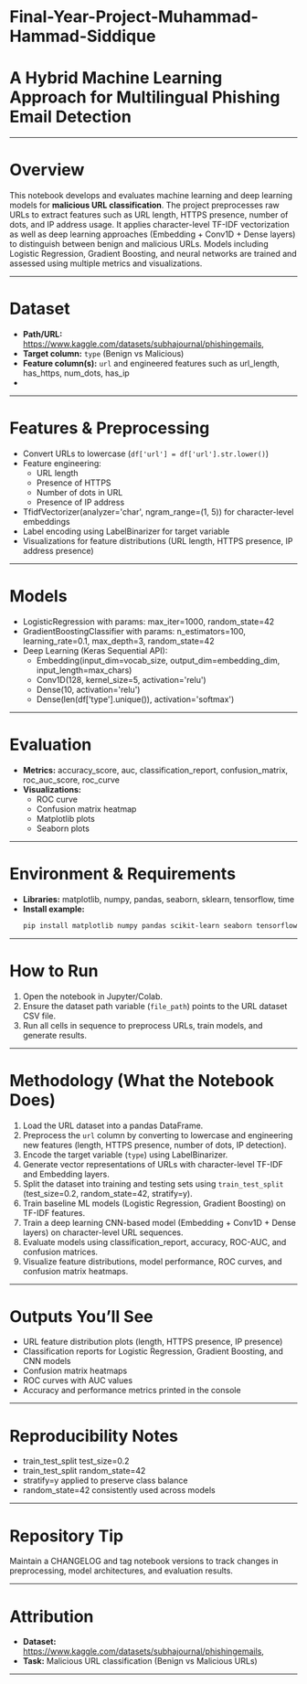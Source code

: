 # Final-Year-Project-Muhammad-Hammad-Siddique

# **A Hybrid Machine Learning Approach for Multilingual Phishing Email Detection**

---

# Overview
This notebook develops and evaluates machine learning and deep learning models for **malicious URL classification**. 
The project preprocesses raw URLs to extract features such as URL length, HTTPS presence, number of dots, and IP address usage. 
It applies character-level TF-IDF vectorization as well as deep learning approaches (Embedding + Conv1D + Dense layers) 
to distinguish between benign and malicious URLs. Models including Logistic Regression, Gradient Boosting, and neural networks 
are trained and assessed using multiple metrics and visualizations.

---

# Dataset
- **Path/URL:** https://www.kaggle.com/datasets/subhajournal/phishingemails,  
- **Target column:** `type` (Benign vs Malicious)  
- **Feature column(s):** `url` and engineered features such as url_length, has_https, num_dots, has_ip  
- 

---

# Features & Preprocessing
- Convert URLs to lowercase (`df['url'] = df['url'].str.lower()`)  
- Feature engineering:  
  - URL length  
  - Presence of HTTPS  
  - Number of dots in URL  
  - Presence of IP address  
- TfidfVectorizer(analyzer='char', ngram_range=(1, 5)) for character-level embeddings  
- Label encoding using LabelBinarizer for target variable  
- Visualizations for feature distributions (URL length, HTTPS presence, IP address presence)  

---

# Models
- LogisticRegression with params: max_iter=1000, random_state=42  
- GradientBoostingClassifier with params: n_estimators=100, learning_rate=0.1, max_depth=3, random_state=42  
- Deep Learning (Keras Sequential API):  
  - Embedding(input_dim=vocab_size, output_dim=embedding_dim, input_length=max_chars)  
  - Conv1D(128, kernel_size=5, activation='relu')  
  - Dense(10, activation='relu')  
  - Dense(len(df['type'].unique()), activation='softmax')  

---

# Evaluation
- **Metrics:** accuracy_score, auc, classification_report, confusion_matrix, roc_auc_score, roc_curve  
- **Visualizations:**  
  - ROC curve  
  - Confusion matrix heatmap  
  - Matplotlib plots  
  - Seaborn plots  

---

# Environment & Requirements
- **Libraries:** matplotlib, numpy, pandas, seaborn, sklearn, tensorflow, time  
- **Install example:**
  ```bash
  pip install matplotlib numpy pandas scikit-learn seaborn tensorflow
  ```

---

# How to Run
1. Open the notebook in Jupyter/Colab.  
2. Ensure the dataset path variable (`file_path`) points to the URL dataset CSV file.  
3. Run all cells in sequence to preprocess URLs, train models, and generate results.  

---

# Methodology (What the Notebook Does)
1. Load the URL dataset into a pandas DataFrame.  
2. Preprocess the `url` column by converting to lowercase and engineering new features (length, HTTPS presence, number of dots, IP detection).  
3. Encode the target variable (`type`) using LabelBinarizer.  
4. Generate vector representations of URLs with character-level TF-IDF and Embedding layers.  
5. Split the dataset into training and testing sets using `train_test_split` (test_size=0.2, random_state=42, stratify=y).  
6. Train baseline ML models (Logistic Regression, Gradient Boosting) on TF-IDF features.  
7. Train a deep learning CNN-based model (Embedding + Conv1D + Dense layers) on character-level URL sequences.  
8. Evaluate models using classification_report, accuracy, ROC-AUC, and confusion matrices.  
9. Visualize feature distributions, model performance, ROC curves, and confusion matrix heatmaps.  

---

# Outputs You’ll See
- URL feature distribution plots (length, HTTPS presence, IP presence)  
- Classification reports for Logistic Regression, Gradient Boosting, and CNN models  
- Confusion matrix heatmaps  
- ROC curves with AUC values  
- Accuracy and performance metrics printed in the console  

---

# Reproducibility Notes
- train_test_split test_size=0.2  
- train_test_split random_state=42  
- stratify=y applied to preserve class balance  
- random_state=42 consistently used across models  

---

# Repository Tip
Maintain a CHANGELOG and tag notebook versions to track changes in preprocessing, model architectures, and evaluation results.

---

# Attribution
- **Dataset:** https://www.kaggle.com/datasets/subhajournal/phishingemails,   
- **Task:** Malicious URL classification (Benign vs Malicious URLs)  


---


